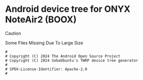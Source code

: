 # Android device tree for ONYX NoteAir2 (BOOX)
> [!CAUTION]
> Some Files Missing Due To Large Size

```
#
# Copyright (C) 2024 The Android Open Source Project
# Copyright (C) 2024 SebaUbuntu's TWRP device tree generator
#
# SPDX-License-Identifier: Apache-2.0
#
```
